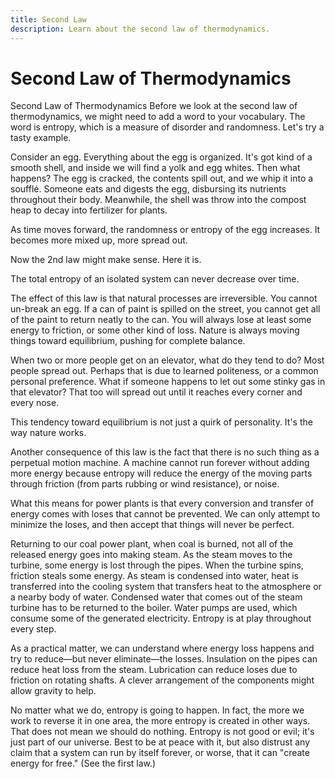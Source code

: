 ```yaml
---
title: Second Law
description: Learn about the second law of thermodynamics.
---
```


# Second Law of Thermodynamics

Second Law of Thermodynamics
Before we look at the second law of thermodynamics, we might need to add a word to your vocabulary. The word is entropy, which is a measure of disorder and randomness. Let's try a tasty example.

Consider an egg. Everything about the egg is organized. It's got kind of a smooth shell, and inside we will find a yolk and egg whites. Then what happens? The egg is cracked, the contents spill out, and we whip it into a soufflé. Someone eats and digests the egg, disbursing its nutrients throughout their body. Meanwhile, the shell was throw into the compost heap to decay into fertilizer for plants.

As time moves forward, the randomness or entropy of the egg increases. It becomes more mixed up, more spread out.

Now the 2nd law might make sense. Here it is.

The total entropy of an isolated system can never decrease over time.

The effect of this law is that natural processes are irreversible. You cannot un-break an egg. If a can of paint is spilled on the street, you cannot get all of the paint to return neatly to the can. You will always lose at least some energy to friction, or some other kind of loss. Nature is always moving things toward equilibrium, pushing for complete balance.

When two or more people get on an elevator, what do they tend to do? Most people spread out. Perhaps that is due to learned politeness, or a common personal preference. What if someone happens to let out some stinky gas in that elevator? That too will spread out until it reaches every corner and every nose.

This tendency toward equilibrium is not just a quirk of personality. It's the way nature works.

Another consequence of this law is the fact that there is no such thing as a perpetual motion machine. A machine cannot run forever without adding more energy because entropy will reduce the energy of the moving parts through friction (from parts rubbing or wind resistance), or noise.

What this means for power plants is that every conversion and transfer of energy comes with loses that cannot be prevented. We can only attempt to minimize the loses, and then accept that things will never be perfect.

Returning to our coal power plant, when coal is burned, not all of the released energy goes into making steam. As the steam moves to the turbine, some energy is lost through the pipes. When the turbine spins, friction steals some energy. As steam is condensed into water, heat is transferred into the cooling system that transfers heat to the atmosphere or a nearby body of water. Condensed water that comes out of the steam turbine has to be returned to the boiler. Water pumps are used, which consume some of the generated electricity. Entropy is at play throughout every step.

As a practical matter, we can understand where energy loss happens and try to reduce—but never eliminate—the losses. Insulation on the pipes can reduce heat loss from the steam. Lubrication can reduce loses due to friction on rotating shafts. A clever arrangement of the components might allow gravity to help.

No matter what we do, entropy is going to happen. In fact, the more we work to reverse it in one area, the more entropy is created in other ways. That does not mean we should do nothing. Entropy is not good or evil; it's just part of our universe. Best to be at peace with it, but also distrust any claim that a system can run by itself forever, or worse, that it can "create energy for free." (See the first law.)
